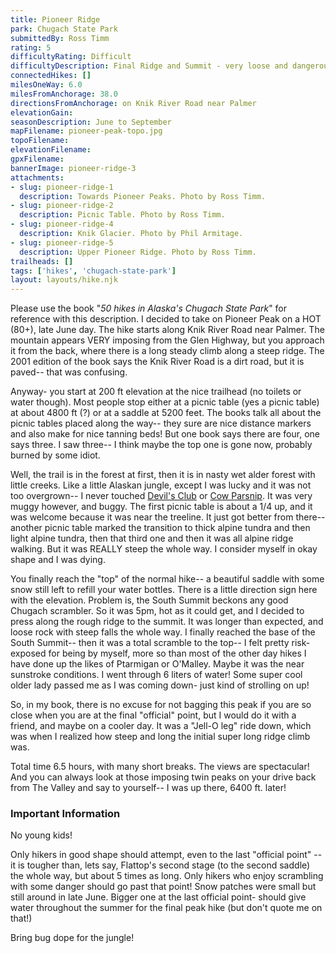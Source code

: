 ```yaml
---
title: Pioneer Ridge
park: Chugach State Park
submittedBy: Ross Timm
rating: 5
difficultyRating: Difficult
difficultyDescription: Final Ridge and Summit - very loose and dangerous footing; loose footing in general. Constant steep climb from trailhead until final ridge. Isolated from final ridge to summit.
connectedHikes: []
milesOneWay: 6.0
milesFromAnchorage: 38.0
directionsFromAnchorage: on Knik River Road near Palmer
elevationGain: 
seasonDescription: June to September
mapFilename: pioneer-peak-topo.jpg
topoFilename: 
elevationFilename: 
gpxFilename: 
bannerImage: pioneer-ridge-3
attachments:
- slug: pioneer-ridge-1
  description: Towards Pioneer Peaks. Photo by Ross Timm.
- slug: pioneer-ridge-2
  description: Picnic Table. Photo by Ross Timm.
- slug: pioneer-ridge-4
  description: Knik Glacier. Photo by Phil Armitage.
- slug: pioneer-ridge-5
  description: Upper Pioneer Ridge. Photo by Ross Timm.
trailheads: []
tags: ['hikes', 'chugach-state-park']
layout: layouts/hike.njk
---
```

Please use the book "*50 hikes in Alaska's Chugach State Park*" for reference with this description.
I decided to take on Pioneer Peak on a HOT (80+), late June day. The hike starts along Knik River Road near Palmer. The mountain appears VERY imposing from the Glen Highway, but you approach it from the back, where there is a long steady climb along a steep ridge. The 2001 edition of the book says the Knik River Road is a dirt road, but it is paved-- that was confusing.

Anyway- you start at 200 ft elevation at the nice trailhead (no toilets or water though). Most people stop either at a picnic table (yes a picnic table) at about 4800 ft (?) or at a saddle at 5200 feet. The books talk all about the picnic tables placed along the way-- they sure are nice distance markers and also make for nice tanning beds! But one book says there are four, one says three. I saw three-- I think maybe the top one is gone now, probably burned by some idiot.

Well, the trail is in the forest at first, then it is in nasty wet alder forest with little creeks. Like a little Alaskan jungle, except I was lucky and it was not too overgrown-- I never touched [Devil's Club](/education/#devils-club) or [Cow Parsnip](/education/#cow-parsnip). It was very muggy however, and buggy. The first picnic table is about a 1/4 up, and it was welcome because it was near the treeline. It just got better from there-- another picnic table marked the transition to thick alpine tundra and then light alpine tundra, then that third one and then it was all alpine ridge walking. But it was REALLY steep the whole way. I consider myself in okay shape and I was dying.

You finally reach the "top" of the normal hike-- a beautiful saddle with some snow still left to refill your water bottles. There is a little direction sign here with the elevation. Problem is, the South Summit beckons any good Chugach scrambler. So it was 5pm, hot as it could get, and I decided to press along the rough ridge to the summit. It was longer than expected, and loose rock with steep falls the whole way. I finally reached the base of the South Summit-- then it was a total scramble to the top-- I felt pretty risk-exposed for being by myself, more so than most of the other day hikes I have done up the likes of Ptarmigan or O'Malley. Maybe it was the near sunstroke conditions. I went through 6 liters of water! Some super cool older lady passed me as I was coming down- just kind of strolling on up!

So, in my book, there is no excuse for not bagging this peak if you are so close when you are at the final "official" point, but I would do it with a friend, and maybe on a cooler day. It was a "Jell-O leg" ride down, which was when I realized how steep and long the initial super long ridge climb was.

Total time 6.5 hours, with many short breaks. The views are spectacular! And you can always look at those imposing twin peaks on your drive back from The Valley and say to yourself-- I was up there, 6400 ft. later!

### Important Information

No young kids!

Only hikers in good shape should attempt, even to the last "official point" -- it is tougher than, lets say, Flattop's second stage (to the second saddle) the whole way, but about 5 times as long. Only hikers who enjoy scrambling with some danger should go past that point! Snow patches were small but still around in late June. Bigger one at the last official point- should give water throughout the summer for the final peak hike (but don't quote me on that!) 

Bring bug dope for the jungle!